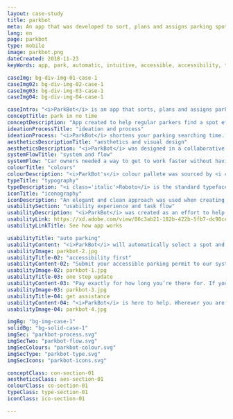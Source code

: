 ```yaml
---
layout: case-study
title: parkbot
meta: An app that was developed to sort, plans and assigns parking spots daily within user time frame needs and accessibility options efficiently so all users to get a spot.
lang: en
page: parkbot
type: mobile
image: parkbot.png
dateCreated: 2018-11-23
keyWords: app, park, automatic, intuitive, accessible, accessibility, time saver, time saving, alves, design

caseImg: bg-div-img-01-case-1
caseImg02: bg-div-img-02-case-1
caseImg03: bg-div-img-03-case-1
caseImg04: bg-div-img-04-case-1

caseIntro: "<i>ParkBot</i> is an app that sorts, plans and assigns parking spots daily within user time frame needs and accessibility options efficiently so all users to get a spot."
conceptTitle: park in no time
conceptDescription: "App created to help regular parkers find a spot efficiently to help restrict waiting time and delays."
ideationProcessTitle: "ideation and process"
ideationProcess: "<i>ParkBot</i> shortens your parking searching time. It provides an automated parking assignment as soon as you are spotted near a parking area. It deals with the parking pay, along with other features designed specifically upgrade your experience."
aestheticsDescriptionTitle: "aesthetics and visual design"
aestheticsDescription: "<i>ParkBot</i> was designed in a collaborative team to help better the lives of car owners with restricted time. <i>ParkBot</i> the bot was also created as a way to humanize and be interactive, as an effort to connect in a personal manner with the users."
systemFlowTitle: "system and flow"
systemFlow: "Car owners needed a way to get to work faster without having to search or wait for a parking spot when going to work or school."
colourTitle: "colours"
colourDescription: "<i>ParkBot's</i> colour pallete was sourced by <i class='italic'>Google</i> Material Guidelines. These colours where carefully selected in order to represent elegance that users come to appreciate when dealing with a new app."
typeTitle: "typography"
typeDescription: "<i class='italic'>Roboto</i> is the standard typeface for Android and it is the perfect choice because of it's legibility at any size."
iconTitle: "iconography"
iconDescription: "An elegant and clean approach was used when creating the app's iconography. The icons where designed to be easily recognizable and intuitive even to first time users."
usabilitySection: "usability experience and task flow"
usabilityDescription: "<i>ParkBot</i> was created as an effort to help assist and guide users to start their day with one less thing to worry about. With automated parking assignment, interactive assistance and one tap parking pay."
usabilityLink: https://xd.adobe.com/view/86c3ab21-182b-422b-5fb7-dc98cee72042-f0f2/?fullscreen
usabilityLinkTitle: See how app works

usabilityTitle: "auto parking"
usabilityContent: "<i>ParkBot</i> will automatically select a spot and let you know where you can find a parking spot nearest you."
usabilityImage: parkbot-2.jpg
usabilityTitle-02: "accessibility first"
usabilityContent-02: "Submit your accessible parking permit to our system. <i>Parkbot</i> will let you know exactly where the nearest accessibility parking can be found."
usabilityImage-02: parkbot-1.jpg
usabilityTitle-03: one step update
usabilityContent-03: "Pay exactly for how long you’re there for. If you choose weekly, semesterly or annual, it is an automatic payment connected to <i class='italic'>Google Pay</i>. Never have to worry about finding the parking meter ever again."
usabilityImage-03: parkbot-3.jpg
usabilityTitle-04: get assistance
usabilityContent-04: "<i>ParkBot</i> is here to help. Wherever you are, what ever the issue may be, <i>ParkBot</i> is ready to assist you. <i>ParkBot</i> will remember where you parked your car so you don't have to."
usabilityImage-04: parkbot-4.jpg

imgBg: "bg-img-case-1"
solidBg: "bg-solid-case-1"
imgSec: "parkbot-process.svg"
imgSecTwo: "parkbot-flow.svg"
imgSecColours: "parkbot-colour.svg"
imgSecType: "parkbot-type.svg"
imgSecIcons: "parkbot-icons.svg"

conceptClass: con-section-01
aestheticsClass: aes-section-01
colourClass: co-section-01
typeClass: type-section-01
iconClass: ico-section-01

---
```

